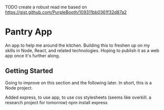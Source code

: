 TODO
create a robust read me based on https://gist.github.com/PurpleBooth/109311bb0361f32d87a2

# Pantry App
An app to help me around the kitchen.  Building this to freshen up on my skills in Node, React, and related technologies.
Hoping to publish it as a web app once it's further along.

## Getting Started
Going to improve on this section and the following later.  In short, this is a Node project.

Added express, to use app, to use css stylesheets (seems like overkill.  a research project for tomorrow)
npm install express